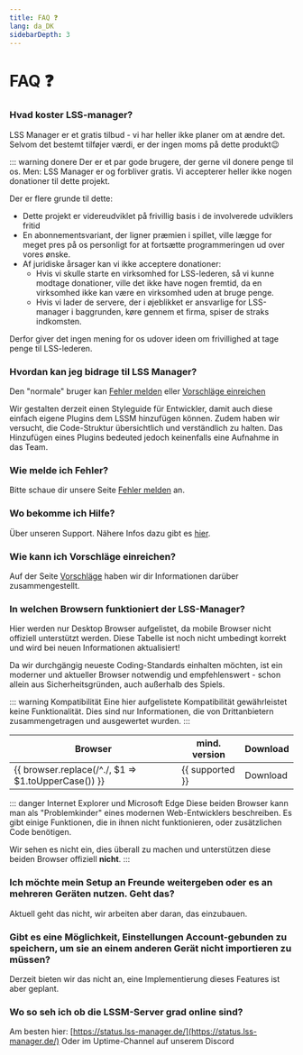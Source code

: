 ```yaml
---
title: FAQ ❓
lang: da_DK
sidebarDepth: 3
---
```


# FAQ ❓

### Hvad koster LSS-manager?
LSS Manager er et gratis tilbud - vi har heller ikke planer om at ændre det.
Selvom det bestemt tilføjer værdi, er der ingen moms på dette produkt:wink:

::: warning donere
Der er et par gode brugere, der gerne vil donere penge til os. Men: LSS Manager er og forbliver gratis. Vi accepterer heller ikke nogen donationer til dette projekt.

Der er flere grunde til dette:

* Dette projekt er videreudviklet på frivillig basis i de involverede udviklers fritid
* En abonnementsvariant, der ligner præmien i spillet, ville lægge for meget pres på os personligt for at fortsætte programmeringen ud over vores ønske.
* Af juridiske årsager kan vi ikke acceptere donationer:
    * Hvis vi skulle starte en virksomhed for LSS-lederen, så vi kunne modtage donationer, ville det ikke have nogen fremtid, da en virksomhed ikke kan være en virksomhed uden at bruge penge.
    * Hvis vi lader de servere, der i øjeblikket er ansvarlige for LSS-manager i baggrunden, køre gennem et firma, spiser de straks indkomsten.

Derfor giver det ingen mening for os udover ideen om frivillighed at tage penge til LSS-lederen.

### Hvordan kan jeg bidrage til LSS Manager?
Den "normale" bruger kan [Fehler melden][error] eller [Vorschläge einreichen][suggestions]

Wir gestalten derzeit einen Styleguide für Entwickler, damit auch diese einfach eigene Plugins dem LSSM hinzufügen können. Zudem haben wir versucht, die Code-Struktur übersichtlich und verständlich zu halten. Das Hinzufügen eines Plugins bedeuted jedoch keinenfalls eine Aufnahme in das Team.

### Wie melde ich Fehler?
Bitte schaue dir unsere Seite [Fehler melden][error] an.

### Wo bekomme ich Hilfe?
Über unseren Support. Nähere Infos dazu gibt es [hier][support].

### Wie kann ich Vorschläge einreichen?
Auf der Seite [Vorschläge][suggestions] haben wir dir Informationen darüber zusammengestellt.

### In welchen Browsern funktioniert der LSS-Manager?
Hier werden nur Desktop Browser aufgelistet, da mobile Browser nicht offiziell unterstützt werden.
Diese Tabelle ist noch nicht umbedingt korrekt und wird bei neuen Informationen aktualisiert!

Da wir durchgängig neueste Coding-Standards einhalten möchten, ist ein moderner und aktueller Browser notwendig und empfehlenswert - schon allein aus Sicherheitsgründen, auch außerhalb des Spiels.

::: warning Kompatibilität
Eine hier aufgelistete Kompatibilität gewährleistet keine Funktionalität. Dies sind nur Informationen, die von Drittanbietern zusammengetragen und ausgewertet wurden.
:::

<table>
    <thead>
        <tr>
            <th>Browser</th>
            <th>mind. version</th>
            <th>Download</th>
        </tr>
    </thead>
    <tbody>
        <tr v-for="({supported, download}, browser) in $themeConfig.variables.browsers">
            <td>{{ browser.replace(/^./, $1 => $1.toUpperCase()) }}</td>
            <td>{{ supported }}</td>
            <td><a :href="download" target="_blank">Download</a></td>
        </tr>
    </tbody>
</table>

::: danger Internet Explorer und Microsoft Edge
Diese beiden Browser kann man als "Problemkinder" eines modernen Web-Entwicklers beschreiben. Es gibt einige Funktionen, die in ihnen nicht funktionieren, oder zusätzlichen Code benötigen.

Wir sehen es nicht ein, dies überall zu machen und unterstützen diese beiden Browser offiziell **nicht**.
:::

### Ich möchte mein Setup an Freunde weitergeben oder es an mehreren Geräten nutzen. Geht das?
Aktuell geht das nicht, wir arbeiten aber daran, das einzubauen.

### Gibt es eine Möglichkeit, Einstellungen Account-gebunden zu speichern, um sie an einem anderen Gerät nicht importieren zu müssen?
Derzeit bieten wir das nicht an, eine Implementierung dieses Features ist aber geplant.

### Wo so seh ich ob die LSSM-Server grad online sind? 
Am besten hier: [https://status.lss-manager.de/](https://status.lss-manager.de/)
Oder im Uptime-Channel auf unserem <a :href="$themeConfig.variables.discord" target="_blank">Discord</a> 

[support]: support.md
[error]: error_report.md
[suggestions]: suggestions.md
